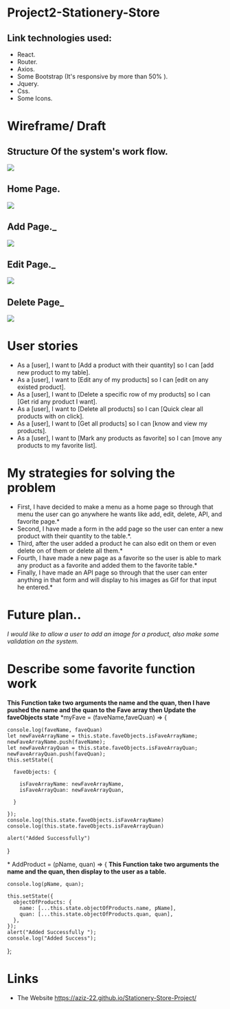 # Project2-Stationery-Store

## Link technologies used:

- React.
- Router.
- Axios.
- Some Bootstrap (It's responsive by more than 50% ).
- Jquery.
- Css.
- Some Icons.

# Wireframe/ Draft

## Structure Of the system's work flow.

![](Images-Wireframes/Structure-Of-React-System.png)

## Home Page.

![](Images-Wireframes/Draft_V1.png)

## Add Page.\_

![](Images-Wireframes/Add-Page.png)

## Edit Page.\_

![](Images-Wireframes/Edit-Page.png)

## Delete Page\_

![](Images-Wireframes/Delete-Page.png)

# User stories

- As a [user], I want to [Add a product with their quantity] so I can [add new product to my table].
- As a [user], I want to [Edit any of my products] so I can [edit on any existed product].
- As a [user], I want to [Delete a specific row of my products] so I can [Get rid any product I want].
- As a [user], I want to [Delete all products] so I can [Quick clear all products with on click].
- As a [user], I want to [Get all products] so I can [know and view my products].
- As a [user], I want to [Mark any products as favorite] so I can [move any products to my favorite list].

# My strategies for solving the problem

- First, I have decided to make a menu as a home page so through that menu the user can go anywhere he wants like add, edit, delete, API, and favorite page.\*
- Second, I have made a form in the add page so the user can enter a new product with their quantity to the table.\*.
- Third, after the user added a product he can also edit on them or even delete on of them or delete all them.\*
- Fourth, I have made a new page as a favorite so the user is able to mark any product as a favorite and added them to the favorite table.\*
- Finally, I have made an API page so through that the user can enter anything in that form and will display to his images as Gif for that input he entered.\*

# Future plan..

_I would like to allow a user to add an image for a product, also make some validation on the system._

# Describe some favorite function work

**This Function take two arguments the name and the quan, then I have pushed the name and the quan to the Fave array then Update the faveObjects state**
\*myFave = (faveName,faveQuan) => {

    console.log(faveName, faveQuan)
    let newFaveArrayName = this.state.faveObjects.isFaveArrayName;
    newFaveArrayName.push(faveName);
    let newFaveArrayQuan = this.state.faveObjects.isFaveArrayQuan;
    newFaveArrayQuan.push(faveQuan);
    this.setState({

      faveObjects: {

        isFaveArrayName: newFaveArrayName,
        isFaveArrayQuan: newFaveArrayQuan,

      }

    });
    console.log(this.state.faveObjects.isFaveArrayName)
    console.log(this.state.faveObjects.isFaveArrayQuan)

    alert("Added Successfully")

}

\* AddProduct = (pName, quan) => {
**This Function take two arguments the name and the quan, then display to the user as a table.**

    console.log(pName, quan);

    this.setState({
      objectOfProducts: {
        name: [...this.state.objectOfProducts.name, pName],
        quan: [...this.state.objectOfProducts.quan, quan],
      },
    });
    alert("Added Successfully ");
    console.log("Added Success");

};

# Links

- The Website https://aziz-22.github.io/Stationery-Store-Project/
